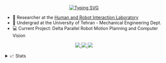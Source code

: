 <p align="center">
<a href="https://git.io/typing-svg"><img src="https://readme-typing-svg.demolab.com?font=Fira+Code&duration=1000&pause=1000&color=38C2FF&center=true&vCenter=true&random=false&width=435&lines=Arvin+Mohammadi;Robotics+Engineer+%26+Game+Developer" alt="Typing SVG" /></a>

- 🤖 Researcher at the [Human and Robot Interaction Laboratory](https://taarlab.com/)
- 📖 Undergrad at the University of Tehran - Mechanical Engineering Dept.
- 💻 Current Project: Delta Parallel Robot Motion Planning and Computer Vision

<p align="center">
<a href="mailto:arvin1844m@gmail.com">
  <img src="https://img.shields.io/badge/-Email-red?style=flat-square&logo=gmail&logoColor=white">
</a>
<a href="https://drive.google.com/file/d/1VekKPFqut3tCxhOsDL2RE2qjYVnmh6bp/view?usp=sharing">
  <img src="https://img.shields.io/badge/PDF-CV-red?style=flat-square&logo=adobe">
</a>
<a href="https://www.linkedin.com/in/arvin-mohammadi/">
  <img src="https://img.shields.io/badge/-Linkedin-blue?style=flat-square&logo=linkedin">
</a>
<a href='https://scholar.google.com/citations?hl=en&user=he-M2gUAAAAJ">
    <img alt='GoogleScholar' src='https://img.shields.io/badge/Scholar-100000?style=flat&logo=GoogleScholar&logoColor=white&&color=0181FF'>
</a>

<details>
  <summary>📈 Stats</summary>
  <br>
  <p align="center">
  My Github Stats

  <p align="center">
  ![](http://github-profile-summary-cards.vercel.app/api/cards/profile-details?username=arthasmenethil-a&theme=dracula)
  ![](http://github-profile-summary-cards.vercel.app/api/cards/repos-per-language?username=arthasmenethil-a&theme=dracula) 
  ![](http://github-profile-summary-cards.vercel.app/api/cards/most-commit-language?username=arthasmenethil-a&theme=dracula)

</details>
